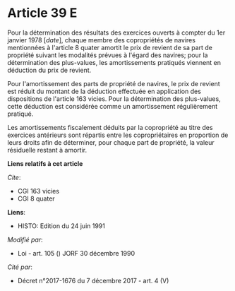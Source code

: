 # Article 39 E

Pour la détermination des résultats des exercices ouverts à compter du 1er janvier 1978 [*date*], chaque membre des
copropriétés de navires mentionnées à l'article 8 quater amortit le prix de revient de sa part de propriété suivant les
modalités prévues à l'égard des navires; pour la détermination des plus-values, les amortissements pratiqués viennent en
déduction du prix de revient.

Pour l'amortissement des parts de propriété de navires, le prix de revient est réduit du montant de la déduction effectuée en
application des dispositions de l'article 163 vicies. Pour la détermination des plus-values, cette déduction est considérée
comme un amortissement régulièrement pratiqué.

Les amortissements fiscalement déduits par la copropriété au titre des exercices antérieurs sont répartis entre les
copropriétaires en proportion de leurs droits afin de déterminer, pour chaque part de propriété, la valeur résiduelle restant
à amortir.

**Liens relatifs à cet article**

_Cite_:

  - CGI 163 vicies
  - CGI 8 quater

**Liens**:

  - HISTO: Edition du 24 juin 1991

_Modifié par_:

  - Loi - art. 105 () JORF 30 décembre 1990

_Cité par_:

  - Décret n°2017-1676 du 7 décembre 2017 - art. 4 (V)
